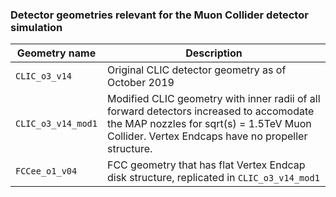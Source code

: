 ### Detector geometries relevant for the Muon Collider detector simulation

| Geometry name         | Description |
|-----------------------|-------------|
| `CLIC_o3_v14`         | Original CLIC detector geometry as of October 2019 |
| `CLIC_o3_v14_mod1`    | Modified CLIC geometry with inner radii of all forward detectors increased to accomodate the MAP nozzles for sqrt(s) = 1.5TeV Muon Collider. Vertex Endcaps have no propeller structure. |
| `FCCee_o1_v04`        | FCC geometry that has flat Vertex Endcap disk structure, replicated in `CLIC_o3_v14_mod1`
